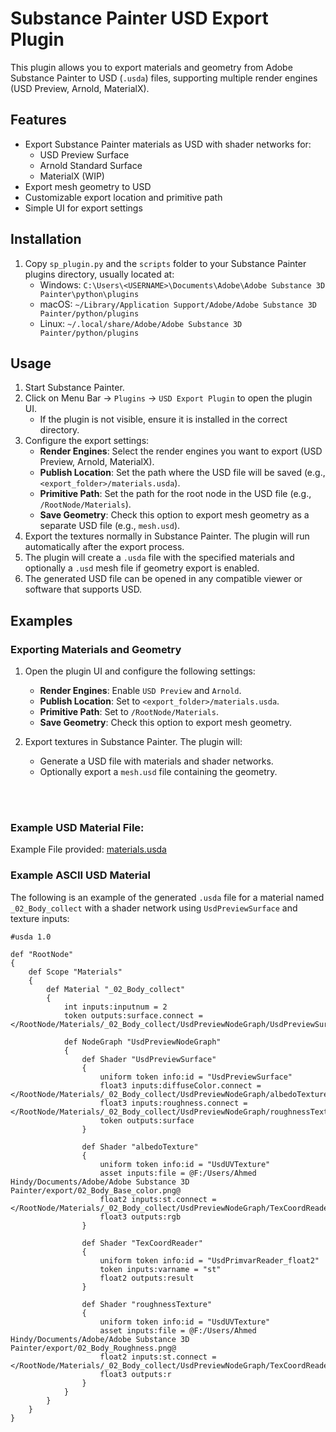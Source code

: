 # Substance Painter USD Export Plugin
This plugin allows you to export materials and geometry from Adobe Substance Painter to USD (`.usda`) files, supporting multiple render engines (USD Preview, Arnold, MaterialX).


## Features
- Export Substance Painter materials as USD with shader networks for:
  - USD Preview Surface
  - Arnold Standard Surface
  - MaterialX (WIP)
- Export mesh geometry to USD
- Customizable export location and primitive path
- Simple UI for export settings


## Installation
1. Copy `sp_plugin.py` and the `scripts` folder to your Substance Painter plugins directory, usually located at:
   - Windows: `C:\Users\<USERNAME>\Documents\Adobe\Adobe Substance 3D Painter\python\plugins`
   - macOS: `~/Library/Application Support/Adobe/Adobe Substance 3D Painter/python/plugins`
   - Linux: `~/.local/share/Adobe/Adobe Substance 3D Painter/python/plugins`


## Usage
1. Start Substance Painter.
2. Click on Menu Bar -> `Plugins` -> `USD Export Plugin` to open the plugin UI.
   - If the plugin is not visible, ensure it is installed in the correct directory.
3. Configure the export settings:
   - **Render Engines**: Select the render engines you want to export (USD Preview, Arnold, MaterialX).
   - **Publish Location**: Set the path where the USD file will be saved (e.g., `<export_folder>/materials.usda`).
   - **Primitive Path**: Set the path for the root node in the USD file (e.g., `/RootNode/Materials`).
   - **Save Geometry**: Check this option to export mesh geometry as a separate USD file (e.g., `mesh.usd`).
4. Export the textures normally in Substance Painter. The plugin will run automatically after the export process.
5. The plugin will create a `.usda` file with the specified materials and optionally a `.usd` mesh file if geometry export is enabled.
6. The generated USD file can be opened in any compatible viewer or software that supports USD.


## Examples
### Exporting Materials and Geometry

1. Open the plugin UI and configure the following settings:
   - **Render Engines**: Enable `USD Preview` and `Arnold`.
   - **Publish Location**: Set to `<export_folder>/materials.usda`.
   - **Primitive Path**: Set to `/RootNode/Materials`.
   - **Save Geometry**: Check this option to export mesh geometry.

2. Export textures in Substance Painter. The plugin will:
   - Generate a USD file with materials and shader networks.
   - Optionally export a `mesh.usd` file containing the geometry.


<br><br>
### Example USD Material File:
Example File provided: [materials.usda](Examples/materials.usda)



### Example ASCII USD Material 
The following is an example of the generated `.usda` file for a material named `_02_Body_collect` with a shader network using `UsdPreviewSurface` and texture inputs:

```usd
#usda 1.0

def "RootNode"
{
    def Scope "Materials"
    {
        def Material "_02_Body_collect"
        {
            int inputs:inputnum = 2
            token outputs:surface.connect = </RootNode/Materials/_02_Body_collect/UsdPreviewNodeGraph/UsdPreviewSurface.outputs:surface>

            def NodeGraph "UsdPreviewNodeGraph"
            {
                def Shader "UsdPreviewSurface"
                {
                    uniform token info:id = "UsdPreviewSurface"
                    float3 inputs:diffuseColor.connect = </RootNode/Materials/_02_Body_collect/UsdPreviewNodeGraph/albedoTexture.outputs:rgb>
                    float3 inputs:roughness.connect = </RootNode/Materials/_02_Body_collect/UsdPreviewNodeGraph/roughnessTexture.outputs:r>
                    token outputs:surface
                }

                def Shader "albedoTexture"
                {
                    uniform token info:id = "UsdUVTexture"
                    asset inputs:file = @F:/Users/Ahmed Hindy/Documents/Adobe/Adobe Substance 3D Painter/export/02_Body_Base_color.png@
                    float2 inputs:st.connect = </RootNode/Materials/_02_Body_collect/UsdPreviewNodeGraph/TexCoordReader.outputs:result>
                    float3 outputs:rgb
                }

                def Shader "TexCoordReader"
                {
                    uniform token info:id = "UsdPrimvarReader_float2"
                    token inputs:varname = "st"
                    float2 outputs:result
                }
                
                def Shader "roughnessTexture"
                {
                    uniform token info:id = "UsdUVTexture"
                    asset inputs:file = @F:/Users/Ahmed Hindy/Documents/Adobe/Adobe Substance 3D Painter/export/02_Body_Roughness.png@
                    float2 inputs:st.connect = </RootNode/Materials/_02_Body_collect/UsdPreviewNodeGraph/TexCoordReader.outputs:result>
                    float3 outputs:r
                }
            }
        }
    }
}

